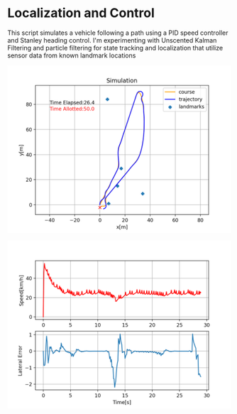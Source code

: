 # Localization and Control

This script simulates a vehicle following a path using a PID speed controller and Stanley heading control. I'm experimenting with Unscented Kalman Filtering and particle filtering for state tracking and localization that utilize sensor data from known landmark locations


![Sim_Example](/img/SS_sim_preview.png)

![Metrics_Example](/img/SS_speed_lateral.png)